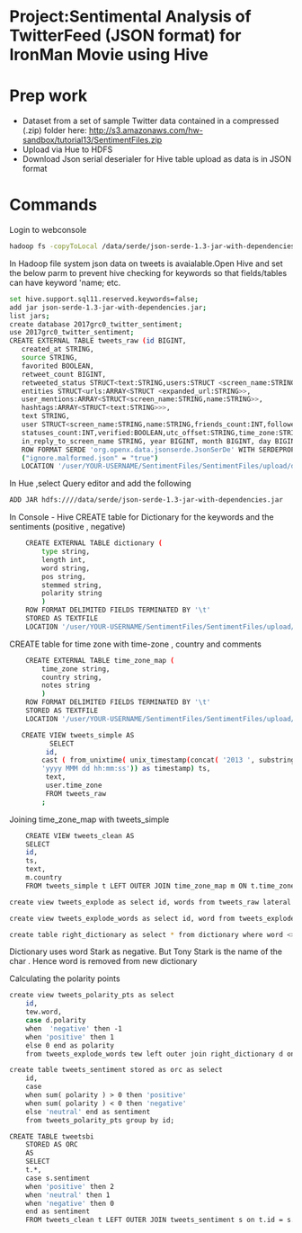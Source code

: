 # Project:Sentimental Analysis of TwitterFeed (JSON format) for IronMan Movie using Hive

# Prep work
   - Dataset from  a set of sample Twitter data contained in a compressed (.zip) folder here:
    http://s3.amazonaws.com/hw-sandbox/tutorial13/SentimentFiles.zip
  - Upload via Hue to HDFS 
  - Download Json serial deserialer for Hive table upload as data is in JSON format 
  
# Commands
 Login to webconsole 

```sh
hadoop fs -copyToLocal /data/serde/json-serde-1.3-jar-with-dependencies.jar 
```

In Hadoop file system json data on tweets is avaialable.Open Hive and set the below parm to prevent hive checking for keywords so that fields/tables can have keyword 'name; etc.

```sh
set hive.support.sql11.reserved.keywords=false; 
add jar json-serde-1.3-jar-with-dependencies.jar; 
list jars;
create database 2017grc0_twitter_sentiment;
use 2017grc0_twitter_sentiment;
CREATE EXTERNAL TABLE tweets_raw (id BIGINT, 
   created_at STRING, 
   source STRING, 
   favorited BOOLEAN,  
   retweet_count BIGINT, 
   retweeted_status STRUCT<text:STRING,users:STRUCT <screen_name:STRING,name:STRING>>, 
   entities STRUCT<urls:ARRAY<STRUCT <expanded_url:STRING>>,
   user_mentions:ARRAY<STRUCT<screen_name:STRING,name:STRING>>,
   hashtags:ARRAY<STRUCT<text:STRING>>>,
   text STRING,
   user STRUCT<screen_name:STRING,name:STRING,friends_count:INT,followers_count:INT,
   statuses_count:INT,verified:BOOLEAN,utc_offset:STRING,time_zone:STRING>,
   in_reply_to_screen_name STRING, year BIGINT, month BIGINT, day BIGINT, hour BIGINT) 
   ROW FORMAT SERDE 'org.openx.data.jsonserde.JsonSerDe' WITH SERDEPROPERTIES
   ("ignore.malformed.json" = "true")
   LOCATION '/user/YOUR-USERNAME/SentimentFiles/SentimentFiles/upload/data/tweets_raw' ;
```

In Hue ,select Query editor and add the following

```sh	
ADD JAR hdfs:////data/serde/json-serde-1.3-jar-with-dependencies.jar
```
  
In Console - Hive 
CREATE table for Dictionary for the keywords and the sentiments (positive , negative)
```sh
	CREATE EXTERNAL TABLE dictionary (
        type string,
        length int,
        word string,
        pos string,
        stemmed string,
        polarity string
        )
    ROW FORMAT DELIMITED FIELDS TERMINATED BY '\t' 
    STORED AS TEXTFILE
    LOCATION '/user/YOUR-USERNAME/SentimentFiles/SentimentFiles/upload/data/dictionary';
```

CREATE table for time zone with  time-zone , country and comments

```sh
    CREATE EXTERNAL TABLE time_zone_map (
        time_zone string,
        country string,
        notes string
        )
    ROW FORMAT DELIMITED FIELDS TERMINATED BY '\t' 
    STORED AS TEXTFILE
    LOCATION '/user/YOUR-USERNAME/SentimentFiles/SentimentFiles/upload/data/time_zone_map';

   CREATE VIEW tweets_simple AS
          SELECT
         id,
        cast ( from_unixtime( unix_timestamp(concat( '2013 ', substring(created_at,5,15)), 
        'yyyy MMM dd hh:mm:ss')) as timestamp) ts,
         text,
         user.time_zone 
         FROM tweets_raw
        ;
```

Joining time_zone_map with tweets_simple

```sh
    CREATE VIEW tweets_clean AS
    SELECT
    id,
    ts,
    text,
    m.country 
    FROM tweets_simple t LEFT OUTER JOIN time_zone_map m ON t.time_zone = m.time_zone;

create view tweets_explode as select id, words from tweets_raw lateral view explode(sentences(lower(text))) dummy as words;

create view tweets_explode_words as select id, word from tweets_explode lateral view explode( words ) dummy as word ;

create table right_dictionary as select * from dictionary where word <> "stark" 
```
Dictionary uses word Stark as negative. But Tony Stark is the name of the char . Hence word is removed from new dictionary 

Calculating the polarity points 
```sh
create view tweets_polarity_pts as select 
    id, 
    tew.word, 
    case d.polarity 
    when  'negative' then -1
    when 'positive' then 1 
    else 0 end as polarity 
    from tweets_explode_words tew left outer join right_dictionary d on tew.word = d.word;

create table tweets_sentiment stored as orc as select 
    id, 
    case 
    when sum( polarity ) > 0 then 'positive' 
    when sum( polarity ) < 0 then 'negative'  
    else 'neutral' end as sentiment 
    from tweets_polarity_pts group by id;

CREATE TABLE tweetsbi 
    STORED AS ORC
    AS
    SELECT 
    t.*,
    case s.sentiment 
    when 'positive' then 2 
    when 'neutral' then 1 
    when 'negative' then 0 
    end as sentiment  
    FROM tweets_clean t LEFT OUTER JOIN tweets_sentiment s on t.id = s.id;
```



